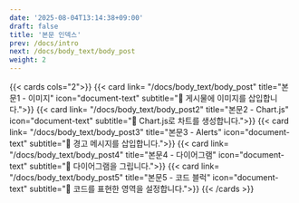 ```yaml
---
date: '2025-08-04T13:14:38+09:00'
draft: false
title: '본문 인덱스'
prev: /docs/intro
next: /docs/body_text/body_post
weight: 2
---
```


{{< cards cols="2">}}
    {{< card link= "/docs/body_text/body_post" title="본문1 - 이미지" icon="document-text" subtitle="📌 게시물에 이미지를 삽입합니다.">}}
    {{< card link= "/docs/body_text/body_post2" title="본문2 - Chart.js" icon="document-text" subtitle="📌 Chart.js로 차트를 생성합니다.">}}
    {{< card link= "/docs/body_text/body_post3" title="본문3 - Alerts" icon="document-text" subtitle="📌 경고 메시지를 삽입합니다.">}}
    {{< card link= "/docs/body_text/body_post4" title="본문4 - 다이어그램" icon="document-text" subtitle="📌 다이어그램을 그립니다.">}}
    {{< card link= "/docs/body_text/body_post5" title="본문5 - 코드 블럭" icon="document-text" subtitle="📌 코드를 표현한 영역을 설정합니다.">}}
{{< /cards >}}